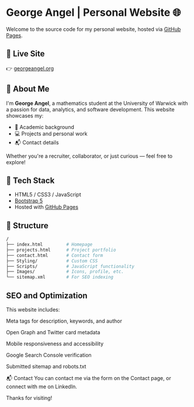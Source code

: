 # George Angel | Personal Website 🌐

Welcome to the source code for my personal website, hosted via [GitHub Pages](https://gangel27.github.io/website/).

## 🔗 Live Site
👉 [georgeangel.org](https://georgeangel.org)

## 👋 About Me
I'm **George Angel**, a mathematics student at the University of Warwick with a passion for data, analytics, and software development. This website showcases my:

- 🧠 Academic background  
- 💻 Projects and personal work  
- 📬 Contact details  

Whether you're a recruiter, collaborator, or just curious — feel free to explore!

## 🚀 Tech Stack

- HTML5 / CSS3 / JavaScript
- [Bootstrap 5](https://getbootstrap.com/)
- Hosted with [GitHub Pages](https://pages.github.com/)

## 📁 Structure

```bash
/
├── index.html         # Homepage
├── projects.html      # Project portfolio
├── contact.html       # Contact form
├── Styling/           # Custom CSS
├── Scripts/           # JavaScript functionality
├── Images/            # Icons, profile, etc.
└── sitemap.xml        # For SEO indexing
```

## SEO and Optimization
This website includes:

Meta tags for description, keywords, and author

Open Graph and Twitter card metadata

Mobile responsiveness and accessibility

Google Search Console verification

Submitted sitemap and robots.txt

📬 Contact
You can contact me via the form on the Contact page, or connect with me on LinkedIn.


Thanks for visiting!